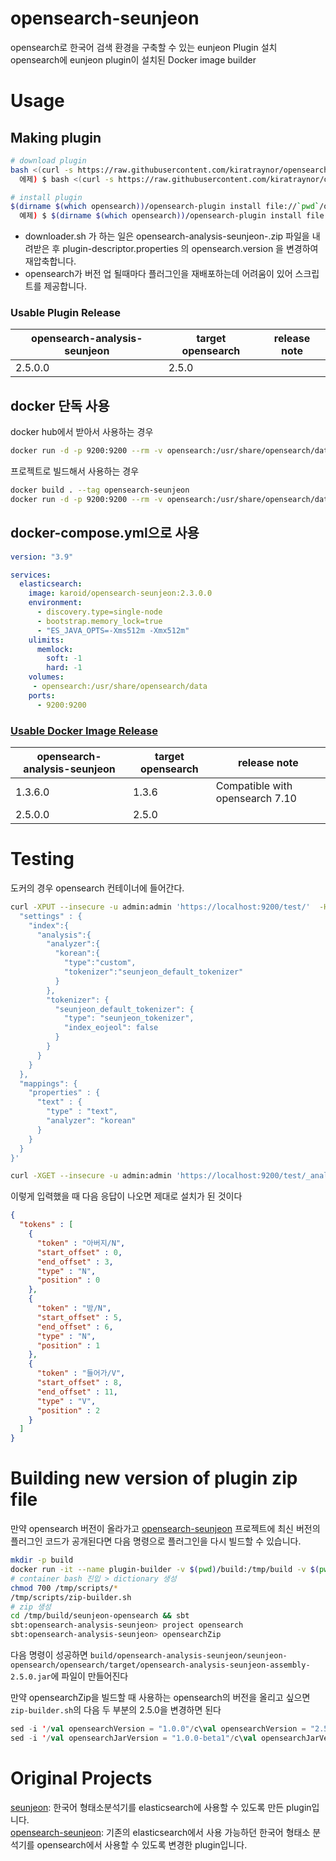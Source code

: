 # opensearch-seunjeon
opensearch로 한국어 검색 환경을 구축할 수 있는 eunjeon Plugin 설치  
opensearch에 eunjeon plugin이 설치된 Docker image builder

# Usage
## Making plugin
```bash
# download plugin
bash <(curl -s https://raw.githubusercontent.com/kiratraynor/opensearch-seunjeon/main/scripts/downloader.sh) -e <opensearch-version> -p <plugin-version>
  에제) $ bash <(curl -s https://raw.githubusercontent.com/kiratraynor/opensearch-seunjeon/main/scripts/downloader.sh) -e 2.5.0 -p 2.5.0.0

# install plugin
$(dirname $(which opensearch))/opensearch-plugin install file://`pwd`/opensearch-analysis-seunjeon-<plugin-version>.zip
  예제) $ $(dirname $(which opensearch))/opensearch-plugin install file://`pwd`/opensearch-analysis-seunjeon-2.5.0.0.zip
```
* downloader.sh 가 하는 일은 opensearch-analysis-seunjeon-<plugin-version>.zip 파일을 내려받은 후 plugin-descriptor.properties 의 opensearch.version 을 변경하여 재압축합니다.
* opensearch가 버전 업 될때마다 플러그인을 재배포하는데 어려움이 있어 스크립트를 제공합니다.
### Usable Plugin Release
| opensearch-analysis-seunjeon | target opensearch | release note |
| ------------------------------- | ---------------------| ------------ |
| 2.5.0.0                         | 2.5.0                |  |

## docker 단독 사용
docker hub에서 받아서 사용하는 경우
```bash
docker run -d -p 9200:9200 --rm -v opensearch:/usr/share/opensearch/data -e "discovery.type=single-node" kiratraynor/opensearch-seunjeon:2.5.0.0
```
프로젝트로 빌드해서 사용하는 경우
```bash
docker build . --tag opensearch-seunjeon
docker run -d -p 9200:9200 --rm -v opensearch:/usr/share/opensearch/data -e "discovery.type=single-node" opensearch-seunjeon
```
## docker-compose.yml으로 사용
```yml
version: "3.9"

services:
  elasticsearch:
    image: karoid/opensearch-seunjeon:2.3.0.0
    environment:
      - discovery.type=single-node
      - bootstrap.memory_lock=true
      - "ES_JAVA_OPTS=-Xms512m -Xmx512m"
    ulimits:
      memlock:
        soft: -1
        hard: -1
    volumes:
     - opensearch:/usr/share/opensearch/data
    ports:
      - 9200:9200
```

### [Usable Docker Image Release](https://hub.docker.com/r/karoid/opensearch-seunjeon)
| opensearch-analysis-seunjeon | target opensearch | release note |
| ------------------------------- | ---------------------| ------------ |
| 1.3.6.0                         | 1.3.6               | Compatible with opensearch 7.10 |
| 2.5.0.0                         | 2.5.0                |  |

# Testing
도커의 경우 opensearch 컨테이너에 들어간다.
```bash
curl -XPUT --insecure -u admin:admin 'https://localhost:9200/test/'  -H 'Content-Type: application/json' -d '{
  "settings" : {
    "index":{
      "analysis":{
        "analyzer":{
          "korean":{
            "type":"custom",
            "tokenizer":"seunjeon_default_tokenizer"
          }
        },
        "tokenizer": {
          "seunjeon_default_tokenizer": {
            "type": "seunjeon_tokenizer",
            "index_eojeol": false
          }
        }
      }
    }
  },
  "mappings": {
    "properties" : {
      "text" : {
        "type" : "text",
        "analyzer": "korean"
      }
    }
  }
}'

curl -XGET --insecure -u admin:admin 'https://localhost:9200/test/_analyze?pretty=true'  -H 'Content-Type: application/json' -d '{"analyzer": "korean","text": "아버지가 방에 들어간다"}'
```
이렇게 입력했을 때 다음 응답이 나오면 제대로 설치가 된 것이다
```json
{
  "tokens" : [
    {
      "token" : "아버지/N",
      "start_offset" : 0,
      "end_offset" : 3,
      "type" : "N",
      "position" : 0
    },
    {
      "token" : "방/N",
      "start_offset" : 5,
      "end_offset" : 6,
      "type" : "N",
      "position" : 1
    },
    {
      "token" : "들어가/V",
      "start_offset" : 8,
      "end_offset" : 11,
      "type" : "V",
      "position" : 2
    }
  ]
}
```

# Building new version of plugin zip file
만약 opensearch 버전이 올라가고 [opensearch-seunjeon](https://bitbucket.org/soosinha/seunjeon-opensearch/src/main/opensearch/) 프로젝트에 최신 버전의 플러그인 코드가 공개된다면 다음 명령으로 플러그인을 다시 빌드할 수 있습니다.
```bash
mkdir -p build
docker run -it --name plugin-builder -v $(pwd)/build:/tmp/build -v $(pwd)/scripts:/tmp/scripts mozilla/sbt:8u292_1.5.7 bash
# container bash 진입 > dictionary 생성
chmod 700 /tmp/scripts/*
/tmp/scripts/zip-builder.sh
# zip 생성
cd /tmp/build/seunjeon-opensearch && sbt
sbt:opensearch-analysis-seunjeon> project opensearch
sbt:opensearch-analysis-seunjeon> opensearchZip
```
다음 명령이 성공하면 `build/opensearch-analysis-seunjeon/seunjeon-opensearch/opensearch/target/opensearch-analysis-seunjeon-assembly-2.5.0.jar`에 파일이 만들어진다

만약 opensearchZip을 빌드할 때 사용하는 opensearch의 버전을 올리고 싶으면 `zip-builder.sh`의 다음 두 부분의 2.5.0을 변경하면 된다
```sbt
sed -i '/val opensearchVersion = "1.0.0"/c\val opensearchVersion = "2.5.0"' build.sbt
sed -i '/val opensearchJarVersion = "1.0.0-beta1"/c\val opensearchJarVersion = "2.5.0"' build.sbt
```

# Original Projects
[seunjeon](https://bitbucket.org/eunjeon/seunjeon/src/master/elasticsearch/): 한국어 형태소분석기를 elasticsearch에 사용할 수 있도록 만든 plugin입니다.  
[opensearch-seunjeon](https://bitbucket.org/soosinha/seunjeon-opensearch/src/main/opensearch/): 기존의 elasticsearch에서 사용 가능하던 한국어 형태소 분석기를 opensearch에서 사용할 수 있도록 변경한 plugin입니다.
